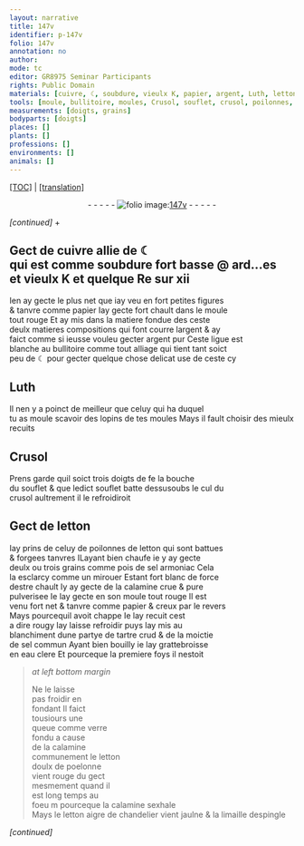 ```yaml
---
layout: narrative
title: 147v
identifier: p-147v
folio: 147v
annotation: no
author:
mode: tc
editor: GR8975 Seminar Participants
rights: Public Domain
materials: [cuivre, ☾, soubdure, vieulx K, papier, argent, Luth, letton, sel armoniac, calamine, blanchiment, tartre, sel commun, eau clere, verre, limaille]
tools: [moule, bullitoire, moules, Crusol, souflet, crusol, poilonnes, poelonne, despingle]
measurements: [doigts, grains]
bodyparts: [doigts]
places: []
plants: []
professions: []
environments: []
animals: []
---
```


<p><a href="{{ site.baseurl }}/diplomatic/">[TOC]</a> | <a href="{{ site.baseurl }}/texts/p-147v_tl/" target="_blank">[translation]</a></p><div class="folio" align="center">- - - - - <a href="http://gallica.bnf.fr/ark:/12148/btv1b10500001g/f300.image" target="_blank"><img src="https://cu-mkp.github.io/2017-workshop-edition/assets/photo-icon.png" alt="folio image: " style="display:inline-block; margin-bottom:-3px;"/>147v</a> - - - - - </div>  
 
*[continued]*
  \+ 

## Gect de <span class="m">cuivre</span> allie de <span class="m">☾</span><br/> qui est co<span class="exp">mm</span>e <span class="m">soubdure</span> fort basse @ ard<span class="x">...</span>es<br/> et <span class="m">vieulx K</span> et quelque Re sur xii

 
Ien ay gecte le plus net que iay veu en fort petites figures<br/> & tanvre co<span class="exp">mm</span>e <span class="m">papier</span> Iay gecte fort chault dans le <span class="tl">moule</span><br/> tout rouge Et ay mis dans la matiere fondue de<span class="add">s</span> <span class="del">ceste</span><br/> deulx <span class="del">matieres</span> compositions qui font courre l<span class="m">argent</span> & ay<br/> faict co<span class="exp">mm</span>e si ieusse vouleu gecter <span class="m">argent</span> pur Ceste ligue est<br/> blanche au <span class="tl">bullitoire</span> co<span class="exp">mm</span>e tout alliage qui tient tant soict<br/> peu de <span class="m">☾</span> pour gecter quelque chose delicat use de ceste cy
 
 
  

## <span class="m">Luth</span>

 
Il nen y a poinct de meilleur que celuy <span class="del">qui ha</span> duquel<br/> tu as moule scavoir des lopins de tes <span class="tl">moules</span> Mays il fault choisir des mieulx recuits
 
 
  

## <span class="tl">Crusol</span>

 
Prens garde quil soict trois <span class="ms"><span class="bp">doigts</span></span> de <span class="del">fe</span> la bouche<br/> du <span class="tl">souflet</span> & que ledict <span class="tl">souflet</span> batte dess<span class="del">us</span>oubs le cul du<br/> <span class="tl">crusol</span> aultrem<span class="exp">ent</span> il le refroidiroit

 
  

## Gect de <span class="m">letton</span>

 
Iay prins de celuy de <span class="tl">poilonnes</span> de <span class="m">letton</span> qui sont battues<br/> & forgees tanvres <span class="del">I</span>Layant bien chaufe ie y ay gecte<br/> deulx ou trois <span class="ms">grains</span> co<span class="exp">mm</span>e pois de <span class="m">sel armoniac</span> Cela<br/> la esclarcy co<span class="exp">mm</span>e un mirouer Estant fort blanc de force<br/> destre chault Iy ay gecte de la <span class="m">calamine</span> crue & pure<br/> pulverisee Ie lay gecte en son <span class="tl">moule</span> tout rouge Il est<br/> venu fort net & tanvre co<span class="exp">mm</span>e <span class="m">papier</span> & creux par le revers<br/> Mays pourcequil avoit chappe Ie lay recuit cest<br/> a dire rougy lay laisse refroidir puys lay mis au<br/> <span class="m">blanchiment</span> dune partye de <span class="m">tartre</span> crud & de la moictie<br/> de <span class="m">sel commun</span> Ayant bien bouilly ie lay grattebroisse<br/> en <span class="m">eau clere</span> Et pourceque la premiere foys il nestoit
 
> *at left bottom margin*
> 
> 
>   Ne le laisse<br/> pas froidir en<br/> fondant Il faict<br/> tousiours une<br/> queue co<span class="exp">mm</span>e <span class="m">verre</span><br/> fondu a cause<br/> de la <span class="m">calamine</span><br/> communem<span class="exp">ent</span> le <span class="m">letton</span><br/> doulx de <span class="tl">poelonne</span><br/> vient rouge du gect<br/> mesmem<span class="exp">ent</span> quand il<br/> est long temps au<br/> foeu <span class="del">m</span> pourceque la <span class="m">calamine</span> sexhale<br/> Mays le <span class="m">letton</span> aigre de chandelier vient jaulne & la <span class="m">limaille</span> <span class="tl">despingle</span>
 
*[continued]*
 
